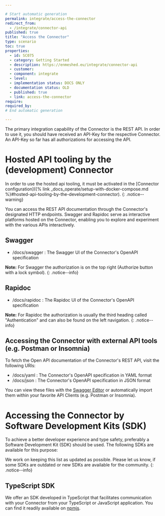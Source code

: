 ```yaml
---

# Start automatic generation
permalink: integrate/access-the-connector
redirect_from:
  - /integrate/connector-api
published: true
title: "Access the Connector"
type: scenario
toc: true
properties:
  - id: SC075
  - category: Getting Started
  - description: https://enmeshed.eu/integrate/connector-api
  - customer:
  - component: integrate
  - level:
  - implementation status: DOCS ONLY
  - documentation status: OLD
  - published: true
  - link: access-the-connector
require:
required_by:
# End automatic generation

---
```


The primary integration capability of the Connector is the REST API. In order to use it, you should have received an API-Key for the respective Connector. An API-Key so far has all authorizations for accessing the API.

# Hosted API tooling by the (development) Connector

In order to use the hosted api tooling, it must be activated in the [Connector configuration]({% link _docs_operate/setup-with-docker-compose.md %}#hosted-api-tooling-by-the-development-connector).
{: .notice--warning}

You can access the REST API documentation through the Connector's designated HTTP endpoints. Swagger and Rapidoc serve as interactive platforms hosted on the Connector, enabling you to explore and experiment with the various APIs interactively.

## Swagger

- /docs/swagger : The Swagger UI of the Connector's OpenAPI specification

**Note:** For Swagger the authorization is on the top right (Authorize button with a lock symbol).
{: .notice--info}

## Rapidoc

- /docs/rapidoc : The Rapidoc UI of the Connector's OpenAPI specification

**Note:** For Rapidoc the authorization is usually the third heading called "Authentication" and can also be found on the left navigation.
{: .notice--info}

## Accessing the Connector with external API tools (e.g. Postman or Insomnia)

To fetch the Open API documentation of the Connector's REST API, visit the following URIs:

- /docs/yaml : The Connector's OpenAPI specification in YAML format
- /docs/json : The Connector's OpenAPI specification in JSON format

You can view these files with the [Swagger Editor](https://editor.swagger.io/) or automatically import them within your favorite API Clients (e.g. Postman or Insomnia).

# Accessing the Connector by Software Development Kits (SDK)

To achieve a better developer experience and type safety, preferably a Software Development Kit (SDK) should be used. The following SDKs are available for this purpose:

We work on keeping this list as updated as possible. Please let us know, if some SDKs are outdated or new SDKs are available for the community.
{: .notice--info}

## TypeScript SDK

We offer an SDK developed in TypeScript that facilitates communication with your Connector from your TypeScript or JavaScript application. You can find it readily available on [npmjs](https://www.npmjs.com/package/@nmshd/connector-sdk).
